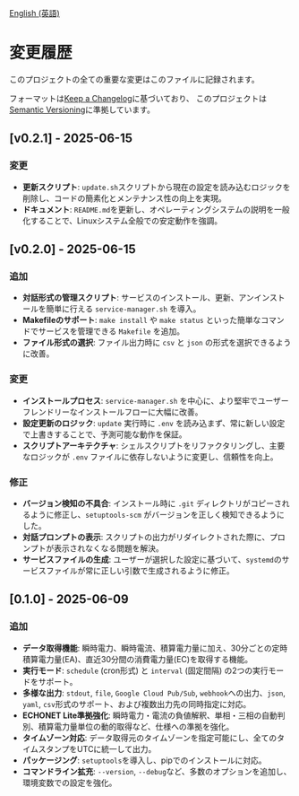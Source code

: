 [English (英語)](CHANGELOG.md)

# 変更履歴
このプロジェクトの全ての重要な変更はこのファイルに記録されます。

フォーマットは[Keep a Changelog](https://keepachangelog.com/ja/1.0.0/)に基づいており、
このプロジェクトは[Semantic Versioning](https://semver.org/lang/ja/)に準拠しています。

## [v0.2.1] - 2025-06-15

### 変更
- **更新スクリプト**: `update.sh`スクリプトから現在の設定を読み込むロジックを削除し、コードの簡素化とメンテナンス性の向上を実現。
- **ドキュメント**: `README.md`を更新し、オペレーティングシステムの説明を一般化することで、Linuxシステム全般での安定動作を強調。

## [v0.2.0] - 2025-06-15

### 追加
- **対話形式の管理スクリプト**: サービスのインストール、更新、アンインストールを簡単に行える `service-manager.sh` を導入。
- **Makefileのサポート**: `make install` や `make status` といった簡単なコマンドでサービスを管理できる `Makefile` を追加。
- **ファイル形式の選択**: ファイル出力時に `csv` と `json` の形式を選択できるように改善。

### 変更
- **インストールプロセス**: `service-manager.sh` を中心に、より堅牢でユーザーフレンドリーなインストールフローに大幅に改善。
- **設定更新のロジック**: `update` 実行時に `.env` を読み込まず、常に新しい設定で上書きすることで、予測可能な動作を保証。
- **スクリプトアーキテクチャ**: シェルスクリプトをリファクタリングし、主要なロジックが `.env` ファイルに依存しないように変更し、信頼性を向上。

### 修正
- **バージョン検知の不具合**: インストール時に `.git` ディレクトリがコピーされるように修正し、`setuptools-scm` がバージョンを正しく検知できるようにした。
- **対話プロンプトの表示**: スクリプトの出力がリダイレクトされた際に、プロンプトが表示されなくなる問題を解決。
- **サービスファイルの生成**: ユーザーが選択した設定に基づいて、`systemd`のサービスファイルが常に正しい引数で生成されるように修正。

## [0.1.0] - 2025-06-09

### 追加
- **データ取得機能**: 瞬時電力、瞬時電流、積算電力量に加え、30分ごとの定時積算電力量(EA)、直近30分間の消費電力量(EC)を取得する機能。
- **実行モード**: `schedule` (cron形式) と `interval` (固定間隔) の2つの実行モードをサポート。
- **多様な出力**: `stdout`, `file`, `Google Cloud Pub/Sub`, `webhook`への出力、`json`, `yaml`, `csv`形式のサポート、および複数出力先の同時指定に対応。
- **ECHONET Lite準拠強化**: 瞬時電力・電流の負値解釈、単相・三相の自動判別、積算電力量単位の動的取得など、仕様への準拠を強化。
- **タイムゾーン対応**: データ取得元のタイムゾーンを指定可能にし、全てのタイムスタンプをUTCに統一して出力。
- **パッケージング**: `setuptools`を導入し、pipでのインストールに対応。
- **コマンドライン拡充**: `--version`, `--debug`など、多数のオプションを追加し、環境変数での設定を強化。
